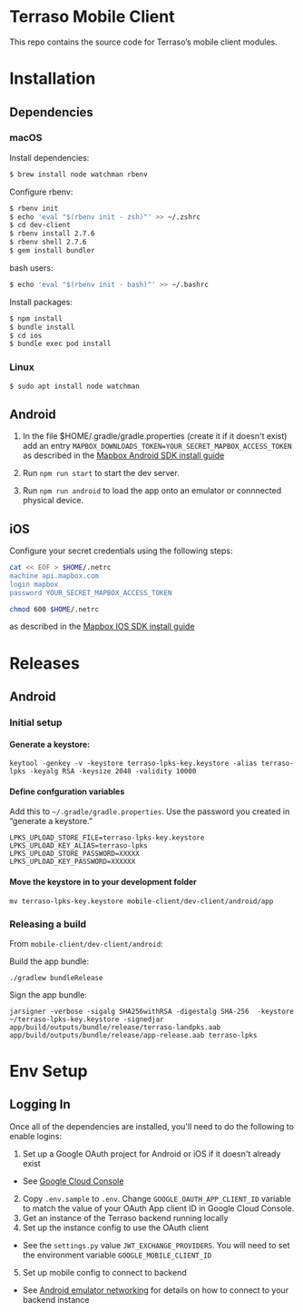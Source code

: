 # Terraso Mobile Client

This repo contains the source code for Terraso’s mobile client modules.

# Installation

## Dependencies

### macOS

Install dependencies:

```sh
$ brew install node watchman rbenv
```

Configure rbenv:

```sh
$ rbenv init
$ echo 'eval "$(rbenv init - zsh)"' >> ~/.zshrc
$ cd dev-client
$ rbenv install 2.7.6
$ rbenv shell 2.7.6
$ gem install bundler
```

bash users:

```sh
$ echo 'eval "$(rbenv init - bash)"' >> ~/.bashrc
```

Install packages:

```sh
$ npm install
$ bundle install
$ cd ios
$ bundle exec pod install
```

### Linux

```sh
$ sudo apt install node watchman
```

## Android

1. In the file $HOME/.gradle/gradle.properties (create it if it doesn't exist) add an entry `MAPBOX_DOWNLOADS_TOKEN=YOUR_SECRET_MAPBOX_ACCESS_TOKEN` as described in the [Mapbox Android SDK install guide](https://docs.mapbox.com/android/maps/guides/install/#configure-credentials)

2. Run `npm run start` to start the dev server.

3. Run `npm run android` to load the app onto an emulator or connnected physical device.

## iOS

Configure your secret credentials using the following steps:

```sh
cat << EOF > $HOME/.netrc
machine api.mapbox.com
login mapbox
password YOUR_SECRET_MAPBOX_ACCESS_TOKEN
```

```sh
chmod 600 $HOME/.netrc
```

as described in the [Mapbox IOS SDK install guide](https://docs.mapbox.com/ios/maps/guides/install/#configure-credentials)

# Releases

## Android

### Initial setup

#### Generate a keystore:
```
keytool -genkey -v -keystore terraso-lpks-key.keystore -alias terraso-lpks -keyalg RSA -keysize 2048 -validity 10000
```

#### Define confguration variables

Add this to `~/.gradle/gradle.properties`. Use the password you created in “generate a keystore.”
```
LPKS_UPLOAD_STORE_FILE=terraso-lpks-key.keystore
LPKS_UPLOAD_KEY_ALIAS=terraso-lpks
LPKS_UPLOAD_STORE_PASSWORD=XXXXX
LPKS_UPLOAD_KEY_PASSWORD=XXXXXX
```

#### Move the keystore in to your development folder
```
mv terraso-lpks-key.keystore mobile-client/dev-client/android/app
```

### Releasing a build

From `mobile-client/dev-client/android`:

Build the app bundle:
```
./gradlew bundleRelease
```

Sign the app bundle:

```
jarsigner -verbose -sigalg SHA256withRSA -digestalg SHA-256  -keystore ~/terraso-lpks-key.keystore -signedjar app/build/outputs/bundle/release/terraso-landpks.aab  app/build/outputs/bundle/release/app-release.aab terraso-lpks
```

# Env Setup

## Logging In

Once all of the dependencies are installed, you'll need to do the following to enable logins:

1. Set up a Google OAuth project for Android or iOS if it doesn't already exist
- See [Google Cloud Console](https://console.cloud.google.com/)
2. Copy `.env.sample` to `.env`. Change `GOOGLE_OAUTH_APP_CLIENT_ID` variable to match the value of your OAuth App client ID in Google Cloud Console.
3. Get an instance of the Terraso backend running locally
4. Set up the instance config to use the OAuth client
- See the `settings.py` value `JWT_EXCHANGE_PROVIDERS`. You will need to set the environment variable `GOOGLE_MOBILE_CLIENT_ID`
5. Set up mobile config to connect to backend
- See [Android emulator networking](https://developer.android.com/studio/run/emulator-networking.html) for details on how to connect to your backend instance
